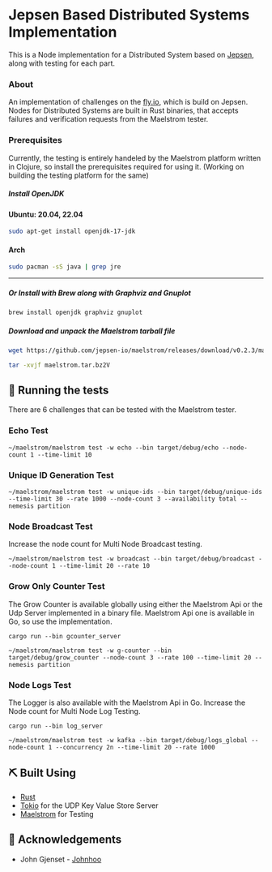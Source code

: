 <h1 align="">Jepsen Based Distributed Systems Implementation</h1>

<!--
<p align="center">
  <a href="" rel="noopener">
 <img width=200px height=200px src="https://i.imgur.com/6wj0hh6.jpg" alt="Project logo"></a>
</p>
<div align="center">

[![Status](https://img.shields.io/badge/status-active-success.svg)]()
[![GitHub Issues](https://img.shields.io/github/issues/Shresth72/distributed_systems_jepsen)](https://github.com/Shresth72/distributed_systems_jepsen)
[![GitHub Pull Requests](https://img.shields.io/github/issues-pr/Shresth72/distributed_systems_jepsen)](https://github.com/kylelobo/The-Documentation-Compendium/pulls)
[![License](https://img.shields.io/badge/license-MIT-blue.svg)](/LICENSE)

</div>
-->

<p align="">
This is a Node implementation for a Distributed System based on <a href="https://jepsen.io/">Jepsen</a>, along with testing for each part.
    <br> 
</p>

<!--
## 📝 Table of Contents

- [About](#about)
- [Getting Started](#getting_started)
- [Deployment](#deployment)
- [Usage](#usage)
- [Built Using](#built_using)
- [TODO](../TODO.md)
- [Contributing](../CONTRIBUTING.md)
- [Authors](#authors)
- [Acknowledgments](#acknowledgement)

-->

### About <a name = "about"></a>

An implementation of challenges on the [fly.io](https://fly.io/dist-sys/1/), which is build on Jepsen. Nodes for Distributed Systems are built in Rust binaries, that accepts failures and verification requests from the Maelstrom tester.

<!-- ### 🏁 Getting Started <a name = "getting_started"></a> -->
<!---->
<!-- These instructions will get you a copy of the project up and running on your local machine for development and testing purposes. See [deployment](#deployment) for notes on how to deploy the project on a live system. -->

### Prerequisites

Currently, the testing is entirely handeled by the Maelstrom platform written in Clojure, so install the prerequisites required for using it. (Working on building the testing platform for the same)

##### Install OpenJDK

#### Ubuntu: 20.04, 22.04

```bash
sudo apt-get install openjdk-17-jdk
```

#### Arch

```bash
sudo pacman -sS java | grep jre
```

---

##### Or Install with Brew along with Graphviz and Gnuplot

```bash
brew install openjdk graphviz gnuplot
```

##### Download and unpack the Maelstrom tarball file

```bash
wget https://github.com/jepsen-io/maelstrom/releases/download/v0.2.3/maelstrom.tar.bz2

tar -xvjf maelstrom.tar.bz2V
```

## 🔧 Running the tests <a name = "tests"></a>

There are 6 challenges that can be tested with the Maelstrom tester.

### Echo Test

```
~/maelstrom/maelstrom test -w echo --bin target/debug/echo --node-count 1 --time-limit 10
```

### Unique ID Generation Test

```
~/maelstrom/maelstrom test -w unique-ids --bin target/debug/unique-ids --time-limit 30 --rate 1000 --node-count 3 --availability total --nemesis partition
```

### Node Broadcast Test

Increase the node count for Multi Node Broadcast testing.

```
~/maelstrom/maelstrom test -w broadcast --bin target/debug/broadcast --node-count 1 --time-limit 20 --rate 10
```

### Grow Only Counter Test

The Grow Counter is available globally using either the Maelstrom Api or the Udp Server implemented in a binary file. Maelstrom Api one is available in Go, so use the implementation.

```
cargo run --bin gcounter_server

~/maelstrom/maelstrom test -w g-counter --bin target/debug/grow_counter --node-count 3 --rate 100 --time-limit 20 --nemesis partition
```

### Node Logs Test

The Logger is also available with the Maelstrom Api in Go. Increase the Node count for Multi Node Log Testing.

```
cargo run --bin log_server

~/maelstrom/maelstrom test -w kafka --bin target/debug/logs_global --node-count 1 --concurrency 2n --time-limit 20 --rate 1000
```

<!-- ## 🎈 Importance<a name="usage"></a> -->
<!---->
<!-- adding.. -->

## ⛏️ Built Using <a name = "built_using"></a>

- [Rust](https://www.rust-lang.org/)
- [Tokio](https://tokio.rs/) for the UDP Key Value Store Server
- [Maelstrom](https://github.com/jepsen-io/maelstrom) for Testing

## 🎉 Acknowledgements <a name = "acknowledgement"></a>

- John Gjenset - [Johnhoo](https://www.youtube.com/@jonhoo)
